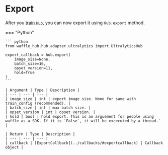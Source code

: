 # Export

After you [train `Hub`](train.md), you can now export it using `Hub.export` method.

=== "Python"
    
    ``` python
    from waffle_hub.hub.adapter.ultralytics import UltralyticsHub

    export_callback = hub.export(
        image_size=None,
        batch_size=16,
        opset_version=11,
        hold=True
    )
    ```

    | Argument | Type | Description |
    | --- | --- | --- |
    | image_size | int | export image size. None for same with train_config (recommended). |
    | batch_size | int | max batch size. |
    | opset_version | int | opset version. |
    | hold | bool | hold export. This is an arguement for people using waffle as a SDK. If it is `False`, it will be excecuted by a thread.` |

    | Return | Type | Description |
    | --- | --- | --- |
    | callback | [ExportCallback](../callbacks/#exportcallback) | Callback object |